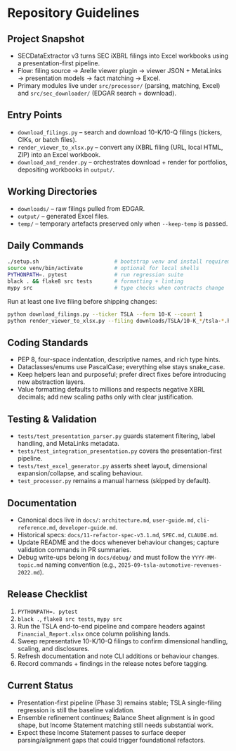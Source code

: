 # Repository Guidelines

## Project Snapshot
- SECDataExtractor v3 turns SEC iXBRL filings into Excel workbooks using a presentation-first pipeline.
- Flow: filing source → Arelle viewer plugin → viewer JSON + MetaLinks → presentation models → fact matching → Excel.
- Primary modules live under `src/processor/` (parsing, matching, Excel) and `src/sec_downloader/` (EDGAR search + download).

## Entry Points
- `download_filings.py` – search and download 10-K/10-Q filings (tickers, CIKs, or batch files).
- `render_viewer_to_xlsx.py` – convert any iXBRL filing (URL, local HTML, ZIP) into an Excel workbook.
- `download_and_render.py` – orchestrates download + render for portfolios, depositing workbooks in `output/`.

## Working Directories
- `downloads/` – raw filings pulled from EDGAR.
- `output/` – generated Excel files.
- `temp/` – temporary artefacts preserved only when `--keep-temp` is passed.

## Daily Commands
```bash
./setup.sh                        # bootstrap venv and install requirements
source venv/bin/activate          # optional for local shells
PYTHONPATH=. pytest               # run regression suite
black . && flake8 src tests       # formatting + linting
mypy src                          # type checks when contracts change
```
Run at least one live filing before shipping changes:
```bash
python download_filings.py --ticker TSLA --form 10-K --count 1
python render_viewer_to_xlsx.py --filing downloads/TSLA/10-K_*/tsla-*.htm --out output/tsla.xlsx
```

## Coding Standards
- PEP 8, four-space indentation, descriptive names, and rich type hints.
- Dataclasses/enums use PascalCase; everything else stays snake_case.
- Keep helpers lean and purposeful; prefer direct fixes before introducing new abstraction layers.
- Value formatting defaults to millions and respects negative XBRL decimals; add new scaling paths only with clear justification.

## Testing & Validation
- `tests/test_presentation_parser.py` guards statement filtering, label handling, and MetaLinks metadata.
- `tests/test_integration_presentation.py` covers the presentation-first pipeline.
- `tests/test_excel_generator.py` asserts sheet layout, dimensional expansion/collapse, and scaling behaviour.
- `test_processor.py` remains a manual harness (skipped by default).

## Documentation
- Canonical docs live in `docs/`: `architecture.md`, `user-guide.md`, `cli-reference.md`, `developer-guide.md`.
- Historical specs: `docs/11-refactor-spec-v3.1.md`, `SPEC.md`, `CLAUDE.md`.
- Update README and the docs whenever behaviour changes; capture validation commands in PR summaries.
- Debug write-ups belong in `docs/debug/` and must follow the `YYYY-MM-topic.md` naming convention (e.g., `2025-09-tsla-automotive-revenues-2022.md`).

## Release Checklist
1. `PYTHONPATH=. pytest`
2. `black .`, `flake8 src tests`, `mypy src`
3. Run the TSLA end-to-end pipeline and compare headers against `Financial_Report.xlsx` once column polishing lands.
4. Sweep representative 10-K/10-Q filings to confirm dimensional handling, scaling, and disclosures.
5. Refresh documentation and note CLI additions or behaviour changes.
6. Record commands + findings in the release notes before tagging.

## Current Status
- Presentation-first pipeline (Phase 3) remains stable; TSLA single-filing regression is still the baseline validation.
- Ensemble refinement continues; Balance Sheet alignment is in good shape, but Income Statement matching still needs substantial work.
- Expect these Income Statement passes to surface deeper parsing/alignment gaps that could trigger foundational refactors.
